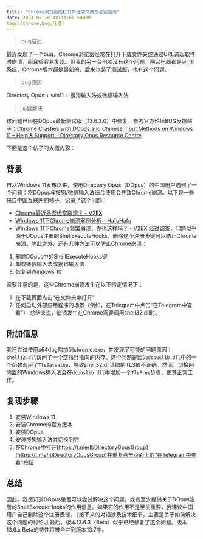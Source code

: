 ```yaml
---
title: "Chrome浏览器内打开其他软件两次必定崩溃"
date: 2024-07-10 18:18:00 +0800
tags:[chrome,bug,吐槽]
---
```


> bug描述

最近发现了一个bug，Chrome浏览器经常在打开下载文件夹或通过URL调起软件时崩溃，而且很容易复现。但我的另一台电脑没有这个问题，两台电脑都是win11系统，Chrome版本都是最新的，后来也装了测试版，也有这个问题。
> bug原因

Directory Opus + win11 + 搜狗输入法或微信输入法

> 问题解决

该问题已经在DOpus最新测试版（13.6.3.0）中修复，参考官方论坛BUG反馈帖子：[Chrome Crashes with DOpus and Chinese Input Methods on Windows 11 – Help & Support – Directory Opus Resource Centre](https://resource.dopus.com/t/chrome-crashes-with-dopus-and-chinese-input-methods-on-windows-11/50811)

下面是这个帖子的大概内容：

## 背景
自从Windows 11发布以来，使用Directory Opus（DOpus）的中国用户遇到了一个问题：将DOpus与搜狗/微信输入法结合使用会导致Chrome崩溃。以下是一些来自中国互联网的帖子，记录了这个问题：
  * [Chrome最近是否经常崩溃？ - V2EX](www.v2ex.com)
  * [Windows 11下Chrome崩溃案例分析 – HafuHafu](hafuhafu.com)
  * [Windows 11下Chrome频繁崩溃，你也这样吗？ - V2EX](machbbs.com)
经过调查，问题似乎源于DOpus注册的ShellExecuteHooks。删除这个注册表键可以防止Chrome崩溃。除此之外，还有几种方法可以防止Chrome崩溃：
  1. 删除DOpus中的ShellExecuteHooks键
  2. 卸载微信输入法或搜狗输入法
  3. 恢复到Windows 10

需要注意的是，这些Chrome崩溃发生在以下特定情况下：
1. 在下载页面点击“在文件夹中打开”
2. 任何启动外部应用程序的场景（例如，在Telegram中点击“在Telegram中查看”）
总结来说，崩溃发生在Chrome需要调用shell32.dll时。

## 附加信息

我还尝试使用x64dbg附加到chrome.exe，并发现了可能的问题原因：`shell32.dll`访问了一个空指针指向的内存。这个问题是因为`dopuslib.dll`中的一个函数调用了`TlsSetValue`，导致shell32.dll读取的TLS值不正确。然而，切换回内置的Windows输入法会在`dopuslib.dll`中增加一个`TlsFree`步骤，使其正常工作。

## 复现步骤
  1. 安装Windows 11
  2. 安装Chrome的官方版本
  3. 安装DOpus
  4. 安装搜狗输入法并切换到它
  5. 在Chrome中打开[https://t.me/IbDirectoryOpusGroup](https://t.me/IbDirectoryOpusGroup)并重复点击页面上的“在Telegram中查看”按钮

## 总结
因此，我想知道DOpus是否可以尝试解决这个问题，或者至少提供关于DOpus注册的ShellExecuteHooks的作用信息。如果它的作用不是至关重要，我建议中国用户自己删除这个注册表键。
[接下来的对话涉及技术细节，主要是关于如何解决这个问题的讨论。]
最后，版本13.6.3（Beta）似乎已经修复了这个问题。版本13.6.x Beta的特性将被合并到版本13.7中。